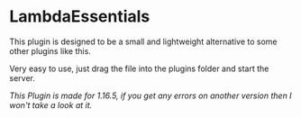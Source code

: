 # LambdaEssentials
This plugin is designed to be a small and lightweight alternative to some other plugins like this.  

Very easy to use, just drag the file into the plugins folder and start the server.

*This Plugin is made for 1.16.5, if you get any errors on another version then I won't take a look at it.*